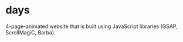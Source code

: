 # days
4-page-animated website that is built using JavaScript libraries (GSAP, ScrollMagiC, Barba).
